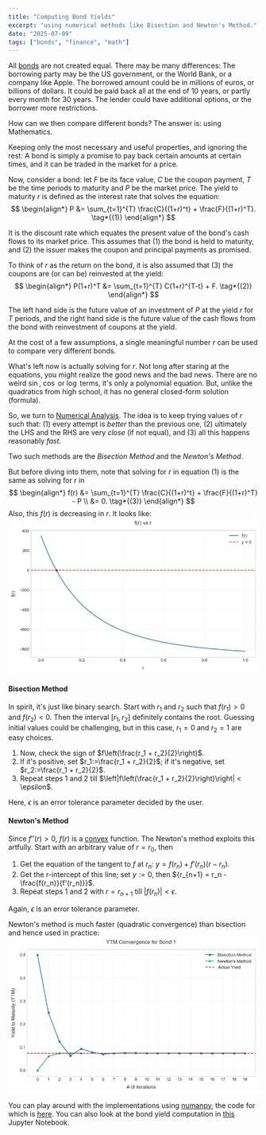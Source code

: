 ```yaml
---
title: "Computing Bond Yields"
excerpt: "using numerical methods like Bisection and Newton's Method."
date: "2025-07-09"
tags: ["bonds", "finance", "math"]
---
```


All [bonds](https://en.wikipedia.org/wiki/Bond_(finance)) are not created equal. There may be many differences: The borrowing party may be the US government, or the World Bank, or a company like Apple. The borrowed amount
could be in millions of euros, or billions of dollars. It could be paid back all at the end of 10 years, or
partly every month for 30 years. The lender could have additional options, or the borrower more restrictions.

How can we then compare different bonds? The answer is: using Mathematics. 

Keeping only the most necessary and useful properties, and ignoring the rest: A bond is simply a promise to pay back certain amounts at certain times, and it can be traded in the market for a price.

Now, consider a bond: let $F$ be its face value, $C$ be the coupon payment, $T$ be the time periods to maturity
and $P$ be the market price. The yield to maturity $r$ is defined as the interest rate that solves the equation:
$$
\begin{align*}
    P &= \sum_{t=1}^{T} \frac{C}{(1+r)^t} + \frac{F}{(1+r)^T}. \tag*{(1)}
\end{align*}
$$

It is the discount rate which equates the present value of the bond's cash flows to its market price.
This assumes that (1) the bond is held to maturity, and (2) the issuer makes the coupon and principal payments as promised.

To think of $r$ as the return on the bond, it is also assumed that (3) the coupons are (or can be) reinvested at the yield:
$$
\begin{align*}
    P(1+r)^T &= \sum_{t=1}^{T} C(1+r)^{T-t} + F. \tag*{(2)}
\end{align*}
$$

The left hand side is the future value of an investment of $P$ at the yield $r$ for $T$ periods, 
and the right hand side is the future value of the cash flows from the bond with reinvestment
of coupons at the yield.

At the cost of a few assumptions, a single meaningful number $r$ can be used to compare very different bonds.

What's left now is actually solving for $r$. Not long after staring at the equations, you might realize the good news and the bad news. There are no weird $\sin$, $\cos$ or $\log$ terms, it's only a polynomial equation. But, unlike the quadratics from high school, it has no general closed-form solution (formula).

So, we turn to [Numerical Analysis](https://en.wikipedia.org/wiki/Numerical_analysis). The idea is to keep trying values of $r$ such that: (1) every attempt is _better_ than the previous one, (2) ultimately the LHS and the RHS are very _close_ (if not equal), and (3) all this happens reasonably _fast_.

Two such methods are the _Bisection Method_ and the _Newton's Method_. 

But before diving into them, note that solving for $r$ in equation (1) is the same as solving for $r$ in
$$
\begin{align*}
f(r) &= \sum_{t=1}^{T} \frac{C}{(1+r)^t} + \frac{F}{(1+r)^T} - P \\ &= 0. \tag*{(3)}  
\end{align*}
$$
Also, this $f(r)$ is decreasing in $r$. It looks like:
![](/images/bond-yields-1.png)

#### Bisection Method
In spirit, it's just like binary search. Start with $r_1$ and $r_2$ such that
$f(r_1) > 0$ and $f(r_2) < 0$. Then the interval $[r_1, r_2]$ definitely contains the root. Guessing initial values could be challenging, but in this case, $r_1 = 0$ and $r_2 = 1$ are easy choices.

1. Now, check the sign of $f\left(\frac{r_1 + r_2}{2}\right)$.
2. If it's positive, set $r_1:=\frac{r_1 + r_2}{2}$; if it's negative, set $r_2:=\frac{r_1 + r_2}{2}$.
3. Repeat steps 1 and 2 till $\left|f\left(\frac{r_1 + r_2}{2}\right)\right| < \epsilon$.

Here, $\epsilon$ is an error tolerance parameter decided by the user.


#### Newton's Method
Since $f''(r) > 0$, $f(r)$ is a [convex](https://en.wikipedia.org/wiki/Convex_function) function. The Newton's method exploits this artfully. Start with an
arbitrary value of $r=r_0$, then
1. Get the equation of the tangent to $f$ at $r_n$: ${y = f(r_n) + f'(r_n)(r - r_n)}$.
2. Get the r-intercept of this line; set $y := 0$, then ${r_{n+1} = r_n - \frac{f(r_n)}{f'(r_n)}}$.
3. Repeat steps 1 and 2 with $r = r_{n+1}$ till $\left|f(r_n)\right| < \epsilon$.

Again, $\epsilon$ is an error tolerance parameter. 

Newton's method is much faster (quadratic convergence) than bisection and hence used in practice:
![Newton's method vs Bisection](/images/bond-yields-2.png)

You can play around with the implementations using [numanpy](https://pypi.org/project/numanpy/), the code for which is [here](https://github.com/siddharthskulkarni/numanpy/blob/main/numanpy/root_finding.py). You can also look at the bond yield computation in [this](https://github.com/siddharthskulkarni/numanpy/blob/main/applications/fixed_income.ipynb) Jupyter Notebook.

&nbsp;
